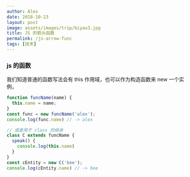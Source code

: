 ```yaml
---
author: Alex
date: 2018-10-23
layout: post
image: assets/images/trip/biyao3.jpg
title: JS 的箭头函数
permalink: /js-arrow-func
tags: [技术]
---
```


### js 的函数

我们知道普通的函数写法会有 this 作用域，也可以作为构造函数来 new 一个实例，

```js
function funcName(name) {
  this.name = name;
}
const func = new funcName('alex');
console.log(func.name) // -> alex

// 或者用于 class 的继承
class C extends funcName {
  speak() {
    console.log(this.name)
  }
}
const cEntity = new C('bee');
console.log(cEntity.name) // -> bee
```
